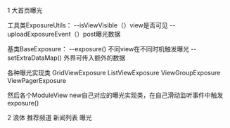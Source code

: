 1 大首页曝光 

工具类ExposureUtils：
--isViewVisible（）view是否可见
--uploadExposureEvent（）post曝光数据

基类BaseExposure：
--exposure() 不同view在不同时机触发曝光
--setExtraDataMap() 外界可传入额外的数据

各种曝光实现类
GridViewExposure
ListViewExposure
ViewGroupExposure
ViewPagerExposure

然后各个ModuleView new自己对应的曝光实现类，在自己滑动监听事件中触发exposure()

2 浪体 推荐频道 新闻列表 曝光


